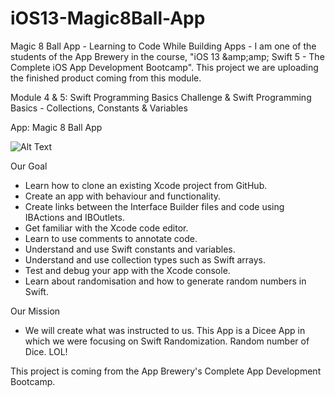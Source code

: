 # iOS13-Magic8Ball-App
Magic 8 Ball App - Learning to Code While Building Apps - I am one of the students of the App Brewery in the course, "iOS 13 &amp;amp;amp; Swift 5 - The Complete iOS App Development Bootcamp". This project we are uploading the finished product coming from this module. 

Module 4  &amp; 5: Swift Programming Basics Challenge &amp; Swift Programming Basics - Collections, Constants &amp; Variables 

App: Magic 8 Ball App




![Alt Text](https://media.giphy.com/media/fX2NZ8yMrxvlCpnsjg/giphy.gif)




Our Goal
- Learn how to clone an existing Xcode project from GitHub.
- Create an app with behaviour and functionality.
- Create links between the Interface Builder files and code using IBActions and IBOutlets.
- Get familiar with the Xcode code editor.
- Learn to use comments to annotate code.
- Understand and use Swift constants and variables.
- Understand and use collection types such as Swift arrays.
- Test and debug your app with the Xcode console.
- Learn about randomisation and how to generate random numbers in Swift.


Our Mission
- We will create what was instructed to us. This App is a Dicee App in which we were focusing on Swift Randomization. Random number of Dice. LOL!

This project is coming from the App Brewery's Complete App Development Bootcamp.
